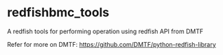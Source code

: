 # redfishbmc_tools
A redfish tools for performing operation using redfish API from DMTF

Refer for more on DMTF: https://github.com/DMTF/python-redfish-library


